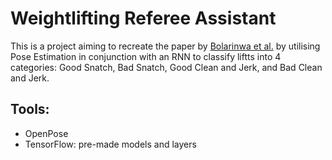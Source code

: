 # Weightlifting Referee Assistant
This is a project aiming to recreate the paper by [Bolarinwa et al.](https://repository.uel.ac.uk/item/8wxxy) by utilising Pose Estimation in conjunction with an RNN to classify liftts into 4 categories: Good Snatch, Bad Snatch, Good Clean and Jerk, and Bad Clean and Jerk.

## Tools:
- OpenPose
- TensorFlow: pre-made models and layers
